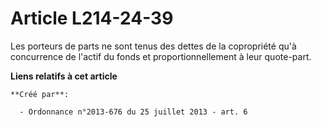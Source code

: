 # Article L214-24-39

Les porteurs de parts ne sont tenus des dettes de la copropriété qu'à concurrence de l'actif du fonds et proportionnellement
à leur quote-part.

**Liens relatifs à cet article**

	**Créé par**:

	  - Ordonnance n°2013-676 du 25 juillet 2013 - art. 6
